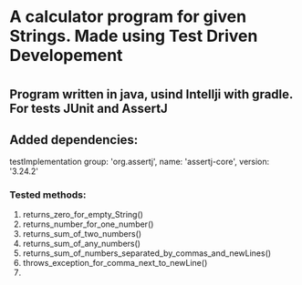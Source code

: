 # A calculator program for given Strings. Made using Test Driven Developement
#
## Program written in java, usind Intellji  with gradle. For tests JUnit and AssertJ
## Added dependencies:
testImplementation group: 'org.assertj', name: 'assertj-core', version: '3.24.2'

### Tested methods:
  1) returns_zero_for_empty_String()
  2) returns_number_for_one_number()
  3) returns_sum_of_two_numbers()
  4) returns_sum_of_any_numbers()
  5) returns_sum_of_numbers_separated_by_commas_and_newLines()
  6) throws_exception_for_comma_next_to_newLine()
  7) 
